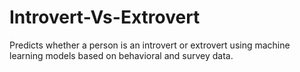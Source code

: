 # Introvert-Vs-Extrovert
Predicts whether a person is an introvert or extrovert using machine learning models based on behavioral and survey data.
